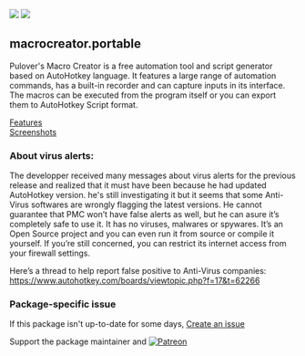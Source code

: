 [![](https://img.shields.io/chocolatey/v/macrocreator.portable?color=green&label=macrocreator.portable)](https://chocolatey.org/packages/macrocreator.portable) [![](https://img.shields.io/chocolatey/dt/macrocreator.portable)](https://chocolatey.org/packages/macrocreator.portable)

## macrocreator.portable
Pulover's Macro Creator is a free automation tool and script generator based on AutoHotkey language. 
It features a large range of automation commands, has a built-in recorder and can capture inputs in its interface. 
The macros can be executed from the program itself or you can export them to AutoHotkey Script format.

[Features](https://www.macrocreator.com/features/)  
[Screenshots](https://www.macrocreator.com/screenshots/)

### About virus alerts:
The developper received many messages about virus alerts for the previous release and realized that it must have been because he had updated AutoHotkey version. he's still investigating it but it seems that some Anti-Virus softwares are wrongly flagging the latest versions. He cannot guarantee that PMC won’t have false alerts as well, but he can asure it’s completely safe to use it. It has no viruses, malwares or spywares. It’s an Open Source project and you can even run it from source or compile it yourself. If you’re still concerned, you can restrict its internet access from your firewall settings.

Here’s a thread to help report false positive to Anti-Virus companies: https://www.autohotkey.com/boards/viewtopic.php?f=17&t=62266

### Package-specific issue
If this package isn't up-to-date for some days, [Create an issue](https://github.com/tunisiano187/Chocolatey-packages/issues/new/choose)

Support the package maintainer and [![Patreon](https://cdn.jsdelivr.net/gh/tunisiano187/Chocolatey-packages@d15c4e19c709e7148588d4523ffc6dd3cd3c7e5e/icons/patreon.png)](https://www.patreon.com/tunisiano)
